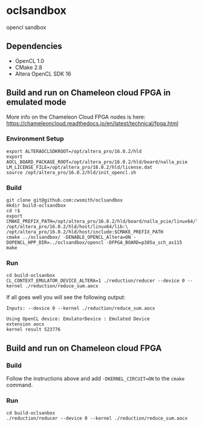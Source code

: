 # oclsandbox
opencl sandbox

## Dependencies

- OpenCL 1.0
- CMake 2.8
- Altera OpenCL SDK 16

## Build and run on Chameleon cloud FPGA in emulated mode

More info on the Chameleon Cloud FPGA nodes is here:
https://chameleoncloud.readthedocs.io/en/latest/technical/fpga.html

### Environment Setup

```
export ALTERAOCLSDKROOT=/opt/altera_pro/16.0.2/hld
export AOCL_BOARD_PACKAGE_ROOT=/opt/altera_pro/16.0.2/hld/board/nalla_pcie
LM_LICENSE_FILE=/opt/altera_pro/16.0.2/hld/license.dat
source /opt/altera_pro/16.0.2/hld/init_opencl.sh
```

### Build

```
git clone git@github.com:cwsmith/oclsandbox
mkdir build-oclsandbox
cd !$
export CMAKE_PREFIX_PATH=/opt/altera_pro/16.0.2/hld/board/nalla_pcie/linux64/lib:\
/opt/altera_pro/16.0.2/hld/host/linux64/lib:\
/opt/altera_pro/16.0.2/hld/host/include:$CMAKE_PREFIX_PATH
cmake ../oclsandbox/ -DENABLE_OPENCL_Altera=ON -DOPENCL_HPP_DIR=../oclsandbox/opencl -DFPGA_BOARD=p385a_sch_ax115
make
```

### Run

```
cd build-oclsanbox
CL_CONTEXT_EMULATOR_DEVICE_ALTERA=1 ./reduction/reducer --device 0 --kernel ./reduction/reduce_sum.aocx
```

If all goes well you will see the following output:

```
Inputs: --device 0 --kernel ./reduction/reduce_sum.aocx 

Using OpenCL device: EmulatorDevice : Emulated Device
extension aocx
kernel result 523776
```

## Build and run on Chameleon cloud FPGA

### Build

Follow the instructions above and add `-DKERNEL_CIRCUIT=ON` to the `cmake` command.

### Run

```
cd build-oclsanbox
./reduction/reducer --device 0 --kernel ./reduction/reduce_sum.aocx
```
